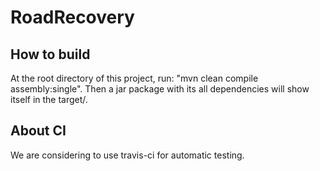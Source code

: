 # RoadRecovery

## How to build

At the root directory of this project, run: "mvn clean compile assembly:single". Then a jar package with its all dependencies will show itself in the target/.

## About CI

We are considering to use travis-ci for automatic testing.
